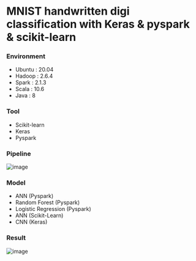 # MNIST handwritten digi classification with Keras & pyspark & scikit-learn
### Environment
- Ubuntu : 20.04
- Hadoop : 2.6.4
- Spark : 2.1.3
- Scala : 10.6
- Java : 8
### Tool 
- Scikit-learn
- Keras
- Pyspark
### Pipeline
![image]()
### Model
- ANN (Pyspark)
- Random Forest (Pyspark)
- Logistic Regression (Pyspark)
- ANN (Scikit-Learn)
- CNN (Keras)
### Result
![image]()

